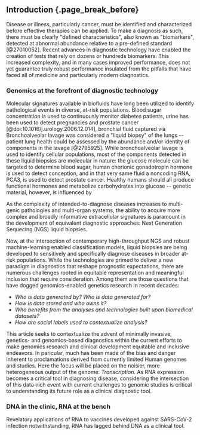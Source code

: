 ## Introduction {.page_break_before}

Disease or illness, particularly cancer, must be identified and characterized before effective therapies can be applied. 
To make a diagnosis as such, there must be clearly "defined characteristics", also known as "biomarkers", detected at abnormal abundance relative to a pre-defined standard [@27010052]. 
Recent advances in diagnostic technology have enabled the creation of tests that rely on dozens or hundreds biomarkers.
This increased complexity, and in many cases improved performance, does not yet guarantee truly robust performance insulated from the pitfalls that have faced all of medicine and particularly modern diagnostics. 

### Genomics at the forefront of diagnostic technology

Molecular signatures available in biofluids have long been utilized to identify pathological events in diverse, at-risk populations.
Blood sugar concentration is used to continuously monitor diabetes patients, urine has been used to detect pregnancies and prostate cancer [@doi:10.1016/j.urology.2006.12.014], bronchial fluid captured via Bronchoalveolar lavage was considered a "liquid biopsy" of the lungs -- patient lung health could be assessed by the abundance and/or identity of components in the lavage [@2795925].
While bronchoalveolar lavage is used to identify cellular populations, most of the components detected in these liquid biopsies are molecular in nature: the glucose molecule can be targeted to determine blood sugar, human chorionic gonadotropin hormone is used to detect conception, and in that very same fluid a noncoding RNA, PCA3, is used to detect prostate cancer.
Healthy humans should all produce functional hormones and metabolize carbohydrates into glucose -- genetic material, however, is influenced by 

As the complexity of intended-to-diagnose diseases increases to multi-genic pathologies and multi-organ systems, the ability to acquire more complex and broadly informative extracellular signatures is paramount in the development of equivalent diagnostic approaches: Next Generation Sequecing (NGS) liquid biopsies.

Now, at the intersection of contemporary high-throughput NGS and robust machine-learning enabled classification models, liquid biopsies are being developed to sensitively and specifically diagnose diseases in broader at-risk populations. 
While the technologies are primed to deliver a new paradigm in diagnostics that reshape prognostic expectations, there are numerous challenges rooted in equitable representation and meaningful inclusion that require consideration. 
Among them are those questions that have dogged genomics-enabled genetics research in recent decades:

- *Who is data generated by? Who is data generated for?*  
- *How is data stored and who owns it?*  
- *Who benefits from the analyses and technologies built upon biomedical datasets?*  
- *How are social labels used to contextualize analysis?*  

This article seeks to contextualize the advent of minimally invasive, genetics- and genomics-based diagnostics within the current efforts to make genomics research and clinical development equitable and inclusive endeavors. 
In paricular, much has been made of the bias and danger inherent to proclamations derived from currently limited Human genomes and studies. 
Here the focus will be placed on the noisier, more heterogeneous output of the genome: *Transcription*.
As RNA expression becomes a critical tool in diagnosing disease, considering the intersection of this data-rich event with current challenges to genomic studies is critical to understanding its future role as a clinical diagnostic tool.

### DNA in the clinic, RNA at the bench

Revelatory applications of RNA to vaccines developed against SARS-CoV-2 infection notwithstanding, RNA has lagged behind DNA as a clinical tool.









